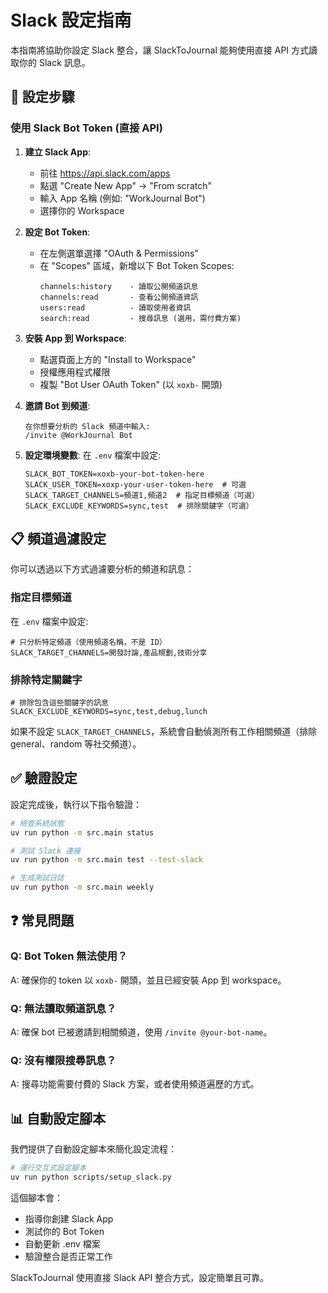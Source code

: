 # Slack 設定指南

本指南將協助你設定 Slack 整合，讓 SlackToJournal 能夠使用直接 API 方式讀取你的 Slack 訊息。

## 🚀 設定步驟

### 使用 Slack Bot Token (直接 API)

1. **建立 Slack App**:
   - 前往 https://api.slack.com/apps
   - 點選 "Create New App" → "From scratch"
   - 輸入 App 名稱 (例如: "WorkJournal Bot")
   - 選擇你的 Workspace

2. **設定 Bot Token**:
   - 在左側選單選擇 "OAuth & Permissions"
   - 在 "Scopes" 區域，新增以下 Bot Token Scopes:
     ```
     channels:history    - 讀取公開頻道訊息
     channels:read       - 查看公開頻道資訊
     users:read          - 讀取使用者資訊
     search:read         - 搜尋訊息 (選用，需付費方案)
     ```
   
3. **安裝 App 到 Workspace**:
   - 點選頁面上方的 "Install to Workspace"
   - 授權應用程式權限
   - 複製 "Bot User OAuth Token" (以 `xoxb-` 開頭)

4. **邀請 Bot 到頻道**:
   ```
   在你想要分析的 Slack 頻道中輸入:
   /invite @WorkJournal Bot
   ```

5. **設定環境變數**:
   在 `.env` 檔案中設定:
   ```env
   SLACK_BOT_TOKEN=xoxb-your-bot-token-here
   SLACK_USER_TOKEN=xoxp-your-user-token-here  # 可選
   SLACK_TARGET_CHANNELS=頻道1,頻道2  # 指定目標頻道（可選）
   SLACK_EXCLUDE_KEYWORDS=sync,test  # 排除關鍵字（可選）
   ```

## 📋 頻道過濾設定

你可以透過以下方式過濾要分析的頻道和訊息：

### 指定目標頻道
在 `.env` 檔案中設定:
```env
# 只分析特定頻道（使用頻道名稱，不是 ID）
SLACK_TARGET_CHANNELS=開發討論,產品規劃,技術分享
```

### 排除特定關鍵字
```env
# 排除包含這些關鍵字的訊息
SLACK_EXCLUDE_KEYWORDS=sync,test,debug,lunch
```

如果不設定 `SLACK_TARGET_CHANNELS`，系統會自動偵測所有工作相關頻道（排除 general、random 等社交頻道）。


## ✅ 驗證設定

設定完成後，執行以下指令驗證：

```bash
# 檢查系統狀態
uv run python -m src.main status

# 測試 Slack 連接
uv run python -m src.main test --test-slack

# 生成測試日誌
uv run python -m src.main weekly
```

## ❓ 常見問題

### Q: Bot Token 無法使用？
A: 確保你的 token 以 `xoxb-` 開頭，並且已經安裝 App 到 workspace。

### Q: 無法讀取頻道訊息？
A: 確保 bot 已被邀請到相關頻道，使用 `/invite @your-bot-name`。


### Q: 沒有權限搜尋訊息？
A: 搜尋功能需要付費的 Slack 方案，或者使用頻道遍歷的方式。

## 📊 自動設定腳本

我們提供了自動設定腳本來簡化設定流程：

```bash
# 運行交互式設定腳本
uv run python scripts/setup_slack.py
```

這個腳本會：
- 指導你創建 Slack App
- 測試你的 Bot Token  
- 自動更新 .env 檔案
- 驗證整合是否正常工作

SlackToJournal 使用直接 Slack API 整合方式，設定簡單且可靠。